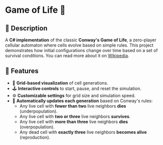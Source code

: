 # Game of Life 🦠

## 📌 Description
A **C# implementation** of the classic **Conway's Game of Life**, a zero-player cellular automaton where cells evolve based on simple rules. This project demonstrates how initial configurations change over time based on a set of survival conditions. You can read more about it on [Wikipedia](https://en.wikipedia.org/wiki/Conway%27s_Game_of_Life).

## 🔧 Features
- 🎨 **Grid-based visualization** of cell generations.
- 🕹️ **Interactive controls** to start, pause, and reset the simulation.
- ⚙️ **Customizable settings** for grid size and simulation speed.
- 🔄 **Automatically updates each generation** based on Conway's rules:
  - Any live cell with **fewer than two** live neighbors **dies** (underpopulation).
  - Any live cell with **two or three** live neighbors **survives**.
  - Any live cell with **more than three** live neighbors **dies** (overpopulation).
  - Any dead cell with **exactly three** live neighbors **becomes alive** (reproduction).
